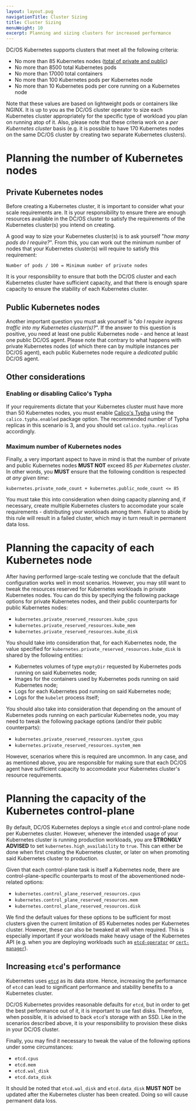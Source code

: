```yaml
---
layout: layout.pug
navigationTitle: Cluster Sizing
title: Cluster Sizing
menuWeight: 10
excerpt: Planning and sizing clusters for increased performance
---
```


<!-- This source repo for this topic is https://github.com/mesosphere/dcos-kubernetes-cluster -->

DC/OS Kubernetes supports clusters that meet all the following criteria:

* No more than 85 Kubernetes nodes ([total of private and public](#sum-private-public-85))
* No more than 8500 total Kubernetes pods
* No more than 17000 total containers
* No more than 100 Kubernetes pods per Kubernetes node
* No more than 10 Kubernetes pods per core running on a Kubernetes node

Note that these values are based on lightweight pods or containers like NGINX.
It is up to you as the DC/OS cluster operator to size each Kubernetes cluster appropriately for the specific type of workload you plan on running atop of it.
Also, please note that these criteria work on a _per Kubernetes cluster_ basis (e.g. it is possible to have 170 Kubernetes nodes on the same DC/OS cluster by creating two separate Kubernetes clusters).

# Planning the number of Kubernetes nodes

## Private Kubernetes nodes

Before creating a Kubernetes cluster, it is important to consider what your scale requirements are.
It is your responsibility to ensure there are enough resources available in the DC/OS cluster to satisfy the requirements of the Kubernetes cluster(s) you intend on creating.

A good way to size your Kubernetes cluster(s) is to ask yourself "_how many pods do I require?_".
From this, you can work out the minimum number of nodes that your Kubernetes cluster(s) will require to satisfy this requirement:

    Number of pods / 100 = Minimum number of private nodes

It is your responsibility to ensure that both the DC/OS cluster and each Kubernetes cluster have sufficient capacity, and that there is enough spare capacity to ensure the stability of each Kubernetes cluster.

## Public Kubernetes nodes

Another important question you must ask yourself is "_do I require ingress traffic into my Kubernetes cluster(s)?_".
If the answer to this question is positive, you need at least one public Kubernetes node - and hence at least one public DC/OS agent.
Please note that contrary to what happens with private Kubernetes nodes (of which there can by multiple instances per DC/OS agent), each public Kubernetes node require a _dedicated_ public DC/OS agent.

## Other considerations

### Enabling or disabling Calico's Typha

If your requirements dictate that your Kubernetes cluster must have more than 50 Kubernetes nodes, you must enable [Calico's Typha](https://github.com/projectcalico/typha) using the `calico.typha.enabled` package option.
The recommended number of Typha replicas in this scenario is 3, and you should set `calico.typha.replicas` accordingly.

### Maximum number of Kubernetes nodes

<a id="sum-private-public-85"></a>

Finally, a very important aspect to have in mind is that the number of private and public Kubernetes nodes **MUST NOT** exceed 85 _per Kubernetes cluster_.
In other words, you **MUST** ensure that the following condition is respected _at any given time_:

    kubernetes.private_node_count + kubernetes.public_node_count <= 85

You must take this into consideration when doing capacity planning and, if necessary, create multiple Kubernetes clusters to accomodate your scale requirements - distributing your workloads among them.
Failure to abide by this rule will result in a failed cluster, which may in turn result in permanent data loss.

# Planning the capacity of each Kubernetes node

After having performed large-scale testing we conclude that the default configuration works well in most scenarios.
However, you may still want to tweak the resources reserved for Kubernetes workloads in private Kubernetes nodes.
You can do this by specifying the following package options for private Kubernetes nodes, and their public counterparts for public Kubernetes nodes:

* `kubernetes.private_reserved_resources.kube_cpus`
* `kubernetes.private_reserved_resources.kube_mem`
* `kubernetes.private_reserved_resources.kube_disk`

You should take into consideration that, for each Kubernetes node, the value specified for `kubernetes.private_reserved_resources.kube_disk` is shared by the following entities:

* Kubernetes volumes of type `emptyDir` requested by Kubernetes pods running on said Kubernetes node;
* Images for the containers used by Kubernetes pods running on said Kubernetes node;
* Logs for each Kubernetes pod running on said Kubernetes node;
* Logs for the `kubelet` process itself;

You should also take into consideration that depending on the amount of Kubernetes pods running on each particular Kubernetes node, you may need to tweak the following package options (and/or their public counterparts):

* `kubernetes.private_reserved_resources.system_cpus`
* `kubernetes.private_reserved_resources.system_mem`

However, scenarios where this is required are uncommon.
In any case, and as mentioned above, you are responsible for making sure that each DC/OS agent have sufficient capacity to accomodate your Kubernetes cluster's resource requirements.

# Planning the capacity of the Kubernetes control-plane

By default, DC/OS Kubernetes deploys a single `etcd` and control-plane node per Kubernetes cluster.
However, whenever the intended usage of your Kubernetes cluster is running production workloads, you are **STRONGLY ADVISED** to set `kubernetes.high_availability` to `true`.
This can either be done when first creating the Kubernetes cluster, or later on when promoting said Kubernetes cluster to production.

Given that each control-plane task is itself a Kubernetes node, there are control-plane-specific counterparts to most of the abovementioned node-related options:

* `kubernetes.control_plane_reserved_resources.cpus`
* `kubernetes.control_plane_reserved_resources.mem`
* `kubernetes.control_plane_reserved_resources.disk`

We find the default values for these options to be sufficient for most clusters given the current limitation of 85 Kubernetes nodes per Kubernetes cluster.
However, these can also be tweaked at will when required.
This is especially important if your workloads make heavy usage of the Kubernetes API (e.g. when you are deploying workloads such as [`etcd-operator`](https://github.com/coreos/etcd-operator) or [`cert-manager`](https://github.com/jetstack/cert-manager)).

## Increasing `etcd`'s performance

Kubernetes uses [`etcd`](https://coreos.com/etcd/) as its data store.
Hence, increasing the performance of `etcd` can lead to significant performance and stability benefits to a Kubernetes cluster.

DC/OS Kubernetes provides reasonable defaults for `etcd`, but in order to get the best performance out of it, it is important to use fast disks.
Therefore, when possible, it is advised to back `etcd`'s storage with an SSD.
Like in the scenarios described above, it is your responsibility to provision these disks in your DC/OS cluster.

Finally, you may find it necessary to tweak the value of the following options under some circumstances:

* `etcd.cpus`
* `etcd.mem`
* `etcd.wal_disk`
* `etcd.data_disk`

It should be noted that `etcd.wal_disk` and `etcd.data_disk` **MUST NOT** be updated after the Kubernetes cluster has been created.
Doing so will cause permanent data loss.

